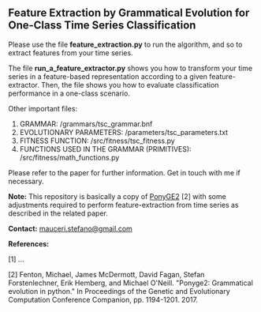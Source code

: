 ## Feature Extraction by Grammatical Evolution for One-Class Time Series Classification


Please use the file **feature_extraction.py** to run the algorithm, and so to extract features from your time series.

The file **run_a_feature_extractor.py** shows you how to transform your time series in a feature-based representation according to a given feature-extractor. Then, the file shows you how to evaluate classification performance in a one-class scenario.

Other important files:
1. GRAMMAR: /grammars/tsc_grammar.bnf
2. EVOLUTIONARY PARAMETERS: /parameters/tsc_parameters.txt
3. FITNESS FUNCTION: /src/fitness/tsc_fitness.py
4. FUNCTIONS USED IN THE GRAMMAR (PRIMITIVES): /src/fitness/math_functions.py

Please refer to the paper for further information. Get in touch with me if necessary.


**Note:** This repository is basically a copy of [PonyGE2](https://github.com/PonyGE/PonyGE2) [2] with some adjustments required to perform feature-extraction from time series as described in the related paper.


**Contact:** mauceri.stefano@gmail.com


**References:**

<a id="1">[1]</a> ...

<a id="2">[2]</a> Fenton, Michael, James McDermott, David Fagan, Stefan Forstenlechner, Erik Hemberg, and Michael O'Neill. "Ponyge2: Grammatical evolution in python." In Proceedings of the Genetic and Evolutionary Computation Conference Companion, pp. 1194-1201. 2017.
